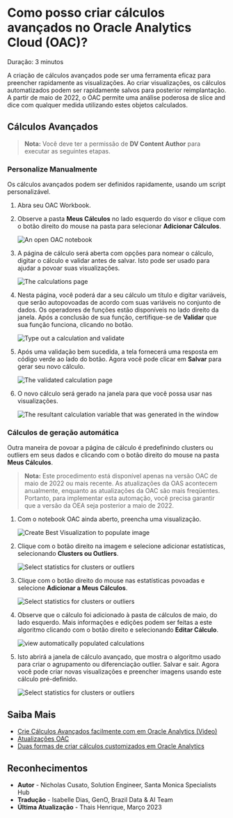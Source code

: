 # Como posso criar cálculos avançados no Oracle Analytics Cloud (OAC)?
Duração: 3 minutos

A criação de cálculos avançados pode ser uma ferramenta eficaz para preencher rapidamente as visualizações. Ao criar visualizações, os cálculos automatizados podem ser rapidamente salvos para posterior reimplantação.  A partir de maio de 2022, o OAC permite uma análise poderosa de slice and dice com qualquer medida utilizando estes objetos calculados.

## Cálculos Avançados

>**Nota:** Você deve ter a permissão de **DV Content Author** para executar as seguintes etapas.

### Personalize Manualmente
Os cálculos avançados podem ser definidos rapidamente, usando um script personalizável.

1. Abra seu OAC Workbook. 

2. Observe a pasta **Meus Cálculos** no lado esquerdo do visor e clique com o botão direito do mouse na pasta para selecionar **Adicionar Cálculos**.

    ![An open OAC notebook](images/add-calculation.png)

3. A página de cálculo será aberta com opções para nomear o cálculo, digitar o cálculo e validar antes de salvar. Isto pode ser usado para ajudar a povoar suas visualizações.

    ![The calculations page](images/new-calculation.png)

4. Nesta página, você poderá dar a seu cálculo um título e digitar variáveis, que serão autopovoadas de acordo com suas variáveis no conjunto de dados. Os operadores de funções estão disponíveis no lado direito da janela. Após a conclusão de sua função, certifique-se de **Validar** que sua função funciona, clicando no botão.

    ![Type out a calculation and validate](images/name-calculation-validate.png)

5. Após uma validação bem sucedida, a tela fornecerá uma resposta em código verde ao lado do botão. Agora você pode clicar em **Salvar** para gerar seu novo cálculo.
   
   ![The validated calculation page](images/validated-calculation.png)

6. O novo cálculo será gerado na janela para que você possa usar nas visualizações.

   ![The resultant calculation variable that was generated in the window](images/updated-calculation.png)

### Cálculos de geração automática

Outra maneira de povoar a página de cálculo é predefinindo clusters ou outliers em seus dados e clicando com o botão direito do mouse na pasta **Meus Cálculos**. 

>**Nota:** Este procedimento está disponível apenas na versão OAC de maio de 2022 ou mais recente. As atualizações da OAS acontecem anualmente, enquanto as atualizações da OAC são mais freqüentes. Portanto, para implementar esta automação, você precisa garantir que a versão da OEA seja posterior a maio de 2022.

1. Com o notebook OAC ainda aberto, preencha uma visualização.

    ![Create Best Visualization to populate image](images/create-best-visualization.png)

2. Clique com o botão direito na imagem e selecione adicionar estatísticas, selecionando **Clusters ou Outliers**. 

    ![Select statistics for clusters or outliers](images/add-statistics-clusters.png)

3. Clique com o botão direito do mouse nas estatísticas povoadas e selecione **Adicionar a Meus Cálculos**.

    ![Select statistics for clusters or outliers](images/add-to-my-calculations.png)
  
4. Observe que o cálculo foi adicionado à pasta de cálculos de maio, do lado esquerdo. Mais informações e edições podem ser feitas a este algoritmo clicando com o botão direito e selecionando **Editar Cálculo**.
   
    ![view automatically populated calculations](images/edit-calculation.png)

5. Isto abrirá a janela de cálculo avançado, que mostra o algoritmo usado para criar o agrupamento ou diferenciação outlier. Salvar e sair. Agora você pode criar novas visualizações e preencher imagens usando este cálculo pré-definido.

    ![Select statistics for clusters or outliers](images/edit-calculation-page-automatically-populated.png)

## Saiba Mais

* [Crie Cálculos Avançados facilmente com em Oracle Analytics (Video)](https://www.youtube.com/watch?v=aRfYn2hB-Jg)
* [Atualizações OAC](https://docs.oracle.com/en/cloud/paas/analytics-cloud/acswn/index.html#ACSWN-GUID-CFF90F44-BCEB-49EE-B40B-8D040F02D476)
* [Duas formas de criar cálculos customizados em Oracle Analytics](https://blogs.oracle.com/analytics/post/two-ways-to-create-custom-calculations-in-oracle-analytics)

## Reconhecimentos

* **Autor** - Nicholas Cusato, Solution Engineer, Santa Monica Specialists Hub
* **Tradução** - Isabelle Dias, GenO, Brazil Data & AI Team
* **Última Atualização** - Thais Henrique,  Março 2023
